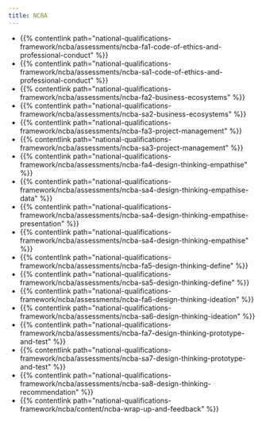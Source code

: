 ```yaml
---
title: NCBA
---
```


- {{% contentlink path="national-qualifications-framework/ncba/assessments/ncba-fa1-code-of-ethics-and-professional-conduct" %}}
- {{% contentlink path="national-qualifications-framework/ncba/assessments/ncba-sa1-code-of-ethics-and-professional-conduct" %}}
- {{% contentlink path="national-qualifications-framework/ncba/assessments/ncba-fa2-business-ecosystems" %}}
- {{% contentlink path="national-qualifications-framework/ncba/assessments/ncba-sa2-business-ecosystems" %}}
- {{% contentlink path="national-qualifications-framework/ncba/assessments/ncba-fa3-project-management" %}}
- {{% contentlink path="national-qualifications-framework/ncba/assessments/ncba-sa3-project-management" %}}
- {{% contentlink path="national-qualifications-framework/ncba/assessments/ncba-fa4-design-thinking-empathise" %}}
- {{% contentlink path="national-qualifications-framework/ncba/assessments/ncba-sa4-design-thinking-empathise-data" %}}
- {{% contentlink path="national-qualifications-framework/ncba/assessments/ncba-sa4-design-thinking-empathise-presentation" %}}
- {{% contentlink path="national-qualifications-framework/ncba/assessments/ncba-sa4-design-thinking-empathise" %}}
- {{% contentlink path="national-qualifications-framework/ncba/assessments/ncba-fa5-design-thinking-define" %}}
- {{% contentlink path="national-qualifications-framework/ncba/assessments/ncba-sa5-design-thinking-define" %}}
- {{% contentlink path="national-qualifications-framework/ncba/assessments/ncba-fa6-design-thinking-ideation" %}}
- {{% contentlink path="national-qualifications-framework/ncba/assessments/ncba-sa6-design-thinking-ideation" %}}
- {{% contentlink path="national-qualifications-framework/ncba/assessments/ncba-fa7-design-thinking-prototype-and-test" %}}
- {{% contentlink path="national-qualifications-framework/ncba/assessments/ncba-sa7-design-thinking-prototype-and-test" %}}
- {{% contentlink path="national-qualifications-framework/ncba/assessments/ncba-sa8-design-thinking-recommendation" %}}
- {{% contentlink path="national-qualifications-framework/ncba/content/ncba-wrap-up-and-feedback" %}}
